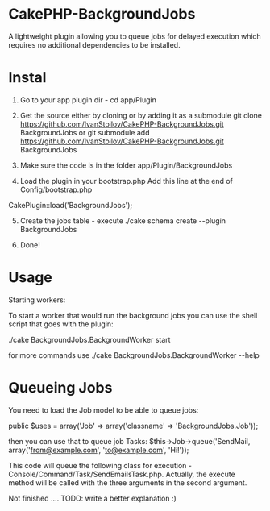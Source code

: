 CakePHP-BackgroundJobs
======================

A lightweight plugin allowing you to queue jobs for delayed execution which requires no additional dependencies to be installed.

Instal
======

1. Go to your app plugin dir - cd app/Plugin

2. Get the source either by cloning or by adding it as a submodule
  git clone https://github.com/IvanStoilov/CakePHP-BackgroundJobs.git BackgroundJobs
  or
  git submodule add https://github.com/IvanStoilov/CakePHP-BackgroundJobs.git BackgroundJobs
  
3. Make sure the code is in the folder app/Plugin/BackgroundJobs

4. Load the plugin in your bootstrap.php
  Add this line at the end of Config/bootstrap.php
  
  CakePlugin::load('BackgroundJobs');

5. Create the jobs table - execute ./cake schema create --plugin BackgroundJobs
  
6. Done!

Usage
=====

Starting workers:

To start a worker that would run the background jobs you can use the shell script that goes with the plugin:

./cake BackgroundJobs.BackgroundWorker start

for more commands use ./cake BackgroundJobs.BackgroundWorker --help

Queueing Jobs
=============

You need to load the Job model to be able to queue jobs:

public $uses = array('Job' => array('classname' => 'BackgroundJobs.Job'));

then you can use that to queue job Tasks:
$this->Job->queue('SendMail, array('from@example.com', 'to@example.com', 'Hi!'));

This code will queue the following class for execution - Console/Command/Task/SendEmailsTask.php. Actually, the execute method will be called with the three arguments in the second argument.

Not finished .... TODO: write a better explanation :)
